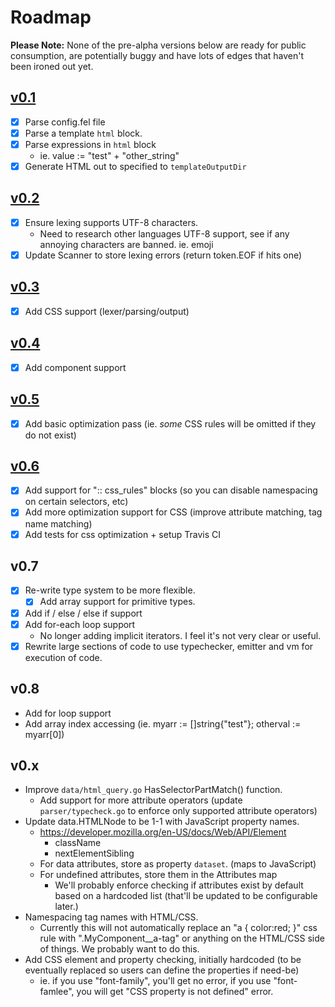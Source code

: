 # Roadmap

**Please Note:** None of the pre-alpha versions below are ready for public consumption, are potentially buggy and have lots of edges that haven't been ironed out yet.

## [v0.1](https://github.com/SilbinaryWolf/compiler-fel/tree/0.1)
- [x] Parse config.fel file
- [x] Parse a template `html` block.
- [x] Parse expressions in `html` block
    - ie. value := "test" + "other_string"
- [x] Generate HTML out to specified to `templateOutputDir`

## [v0.2](https://github.com/SilbinaryWolf/compiler-fel/tree/0.2)
- [x] Ensure lexing supports UTF-8 characters.
    - Need to research other languages UTF-8 support, see if any annoying characters are banned. ie. emoji
- [x] Update Scanner to store lexing errors (return token.EOF if hits one)

## [v0.3](https://github.com/SilbinaryWolf/compiler-fel/tree/0.3)
- [x] Add CSS support (lexer/parsing/output)

## [v0.4](https://github.com/SilbinaryWolf/compiler-fel/tree/0.4)
- [x] Add component support

## [v0.5](https://github.com/SilbinaryWolf/compiler-fel/tree/0.5)
- [x] Add basic optimization pass (ie. *some* CSS rules will be omitted if they do not exist)

## [v0.6](https://github.com/SilbinaryWolf/compiler-fel/tree/0.6)
- [x] Add support for ":: css_rules" blocks (so you can disable namespacing on certain selectors, etc)
- [x] Add more optimization support for CSS (improve attribute matching, tag name matching)
- [x] Add tests for css optimization + setup Travis CI

## v0.7
- [x] Re-write type system to be more flexible.
	- [x] Add array support for primitive types.
- [x] Add if / else / else if support
- [x] Add for-each loop support
	- No longer adding implicit iterators. I feel it's not very clear or useful.
- [x] Rewrite large sections of code to use typechecker, emitter and vm for execution of code.

## v0.8
- Add for loop support
- Add array index accessing (ie. myarr := []string{"test"}; otherval := myarr[0])

## v0.x
- Improve `data/html_query.go` HasSelectorPartMatch() function.
	- Add support for more attribute operators (update `parser/typecheck.go` to enforce only supported attribute operators)
- Update data.HTMLNode to be 1-1 with JavaScript property names.
	- https://developer.mozilla.org/en-US/docs/Web/API/Element
		- className
		- nextElementSibling
	- For data attributes, store as property `dataset`. (maps to JavaScript)
	- For undefined attributes, store them in the Attributes map
		- We'll probably enforce checking if attributes exist by default based on a hardcoded list (that'll be updated to be configurable later.)
- Namespacing tag names with HTML/CSS.
	- Currently this will not automatically replace an "a { color:red; }" css rule with ".MyComponent__a-tag" or anything on the
	  HTML/CSS side of things. We probably want to do this.
- Add CSS element and property checking, initially hardcoded (to be eventually replaced so users can define the properties if need-be)
	- ie. if you use "font-family", you'll get no error, if you use "font-famlee", you will get "CSS property is not defined" error.
